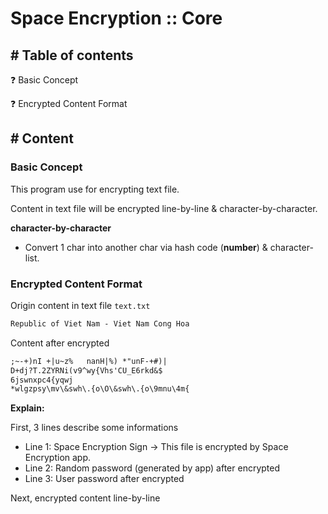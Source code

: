 # Space Encryption :: Core
## # Table of contents
:question: Basic Concept

:question: Encrypted Content Format

## # Content
### Basic Concept
This program use for encrypting text file.

Content in text file will be encrypted line-by-line & character-by-character.

**character-by-character**
- Convert 1 char into another char via hash code (**number**) & character-list.

### Encrypted Content Format
Origin content in text file `text.txt`

```txt
Republic of Viet Nam - Viet Nam Cong Hoa
```

Content after encrypted

```txt
;~-+)nI +|u~z%	 nanH|%) *"unF-+#)|
D+dj?T.2ZYRNi(v9^wy{Vhs'CU_E6rkd&$
6jswnxpc4{yqwj
*wlgzpsy\mv\&swh\.{o\O\&swh\.{o\9mnu\4m{
```

**Explain:**

First, 3 lines describe some informations

- Line 1: Space Encryption Sign -> This file is encrypted by Space Encryption app.
- Line 2: Random password (generated by app) after encrypted
- Line 3: User password after encrypted

Next, encrypted content line-by-line
